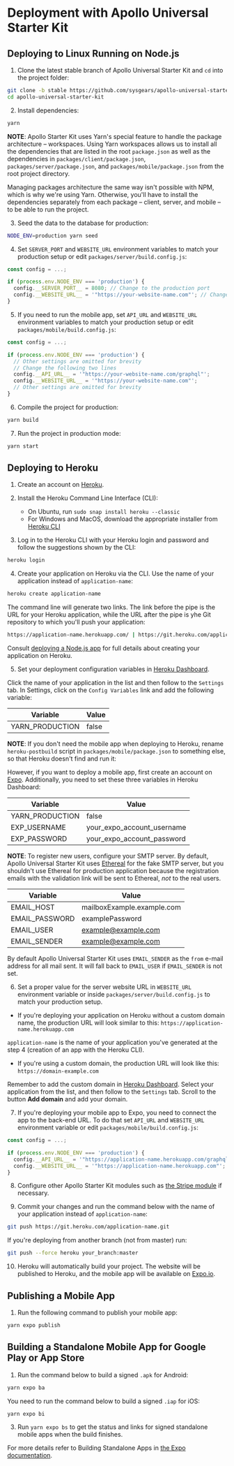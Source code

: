 # Deployment with Apollo Universal Starter Kit

## Deploying to Linux Running on Node.js

1. Clone the latest stable branch of Apollo Universal Starter Kit and `cd` into the project folder:

```bash
git clone -b stable https://github.com/sysgears/apollo-universal-starter-kit.git
cd apollo-universal-starter-kit
```

2. Install dependencies:

```bash
yarn
```

**NOTE**: Apollo Starter Kit uses Yarn's special feature to handle the package architecture &ndash; workspaces. Using
Yarn workspaces allows us to install all the dependencies that are listed in the root `package.json` as well as the
dependencies in `packages/client/package.json`, `packages/server/package.json`, and `packages/mobile/package.json` from
the root project directory.

Managing packages architecture the same way isn't possible with NPM, which is why we're using Yarn. Otherwise, you'll
have to install the dependencies separately from each package &ndash; client, server, and mobile &ndash; to be able to
run the project.

3. Seed the data to the database for production:

```bash
NODE_ENV=production yarn seed
```

4. Set `SERVER_PORT` and `WEBSITE_URL` environment variables to match your production setup or edit
`packages/server/build.config.js`:

```javascript
const config = ...;

if (process.env.NODE_ENV === 'production') {
  config.__SERVER_PORT__ = 8080; // Change to the production port
  config.__WEBSITE_URL__ = '"https://your-website-name.com"'; // Change to the production domain
}
```

5. If you need to run the mobile app, set `API_URL` and `WEBSITE_URL` environment variables to match your production setup or edit `packages/mobile/build.config.js`:

```javascript
const config = ...;

if (process.env.NODE_ENV === 'production') {
  // Other settings are omitted for brevity
  // Change the following two lines
  config.__API_URL__ = '"https://your-website-name.com/graphql"';
  config.__WEBSITE_URL__ = '"https://your-website-name.com"';
  // Other settings are omitted for brevity
}
```

6. Compile the project for production:

```bash
yarn build
```

7. Run the project in production mode:

```bash
yarn start
```

## Deploying to Heroku

1. Create an account on [Heroku].

2. Install the Heroku Command Line Interface (CLI):

    - On Ubuntu, run `sudo snap install heroku --classic`
    - For Windows and MacOS, download the appropriate installer from [Heroku CLI]

3. Log in to the Heroku CLI with your Heroku login and password and follow the suggestions shown by the CLI:

```bash
heroku login
```

4. Create your application on Heroku via the CLI. Use the name of your application instead of `application-name`:

```bash
heroku create application-name
```

The command line will generate two links. The link before the pipe is the URL for your Heroku application, while the
URL after the pipe is yhe Git repository to which you'll push your application:

```bash
https://application-name.herokuapp.com/ | https://git.heroku.com/application-name.git
```
Consult [deploying a Node.js app] for full details about creating your application on Heroku.

5. Set your deployment configuration variables in [Heroku Dashboard].

Click the name of your application in the list and then follow to the `Settings` tab. In Settings, click on the
`Config Variables` link and add the following variable:

| Variable        | Value |
| --------------- | ----- |
| YARN_PRODUCTION | false |

**NOTE**: If you don't need the mobile app when deploying to Heroku, rename `heroku-postbuild` script in `packages/mobile/package.json` to something else, so that Heroku doesn't find and run it:

However, if you want to deploy a mobile app, first create an account on [Expo]. Additionally, you need to set these
three variables in Heroku Dashboard:

| Variable        | Value                      |
| --------------- | -------------------------- |
| YARN_PRODUCTION | false                      |
| EXP_USERNAME    | your_expo_account_username |
| EXP_PASSWORD    | your_expo_account_password |

**NOTE**: To register new users, configure your SMTP server. By default, Apollo Universal Starter Kit uses [Ethereal]
for the fake SMTP server, but you shouldn't use Ethereal for production application because the registration emails with
the validation link will be sent to Ethereal, _not_ to the real users.

| Variable       | Value                      |
| -------------- | -------------------------- |
| EMAIL_HOST     | mailboxExample.example.com |
| EMAIL_PASSWORD | examplePassword            |
| EMAIL_USER     | example@example.com        |
| EMAIL_SENDER   | example@example.com        |

By default Apollo Universal Starter Kit uses `EMAIL_SENDER` as the `from` e-mail address for all mail sent. It will fall back to `EMAIL_USER` if `EMAIL_SENDER` is not set.

6. Set a proper value for the server website URL in `WEBSITE_URL` environment variable or inside `packages/server/build.config.js` to match your production setup.

* If you're deploying your application on Heroku without a custom domain name, the production URL will look similar to this: `https://application-name.herokuapp.com`

`application-name` is the name of your application you've generated at the step 4 (creation of an app with the Heroku
CLI).

* If you're using a custom domain, the production URL will look like this: `https://domain-example.com`


Remember to add the custom domain in [Heroku Dashboard]. Select your application from the list, and then follow to the
`Settings` tab. Scroll to the button **Add domain** and add your domain.

7. If you're deploying your mobile app to Expo, you need to connect the app to the back-end URL. To do that set `API_URL` and `WEBSITE_URL` environment variable or edit `packages/mobile/build.config.js`:

```javascript
const config = ...;

if (process.env.NODE_ENV === 'production') {
  config.__API_URL__ = '"https://application-name.herokuapp.com/graphql"';
  config.__WEBSITE_URL__ = '"https://application-name.herokuapp.com"';
}
```

8. Configure other Apollo Starter Kit modules such as [the Stripe module] if necessary.

9. Commit your changes and run the command below with the name of your application instead of `application-name`:

```bash
git push https://git.heroku.com/application-name.git
```

If you're deploying from another branch (not from master) run:

```bash
git push --force heroku your_branch:master
```

10. Heroku will automatically build your project. The website will be published to Heroku, and the mobile app will be
available on [Expo.io].

## Publishing a Mobile App

1. Run the following command to publish your mobile app:

```bash
yarn expo publish
```

## Building a Standalone Mobile App for Google Play or App Store

1. Run the command below to build a signed `.apk` for Android:

```bash
yarn expo ba
```

You need to run the command below to build a signed `.iap` for iOS:

```bash
yarn expo bi
```

3. Run `yarn expo bs` to get the status and links for signed standalone mobile apps when the build finishes.

For more details refer to Building Standalone Apps in [the Expo documentation].

[heroku]: https://heroku.com
[heroku cli]: https://devcenter.heroku.com/articles/heroku-cli#download-and-install
[deploying a node.js app]: https://devcenter.heroku.com/articles/getting-started-with-nodejs
[heroku dashboard]: https://dashboard.heroku.com/apps
[expo]: https://expo.io
[ethereal]: https://ethereal.email/
[the stripe module]: /docs/modules/Stripe%20Subscription.md
[expo.io]: https://expo.io
[the expo documentation]: https://docs.expo.io/versions/latest/
